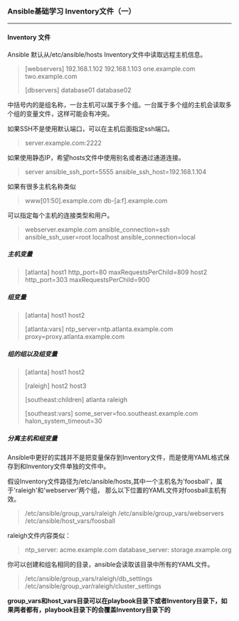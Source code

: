 ### Ansible基础学习 Inventory文件（一）

---

#### Inventory 文件

Ansible 默认从/etc/ansible/hosts Inventory文件中读取远程主机信息。

> [webservers]
> 192.168.1.102
> 192.168.1.103
> one.example.com
> two.example.com
>
> [dbservers]
> database01
> database02

中括号内的是组名称，一台主机可以属于多个组。一台属于多个组的主机会读取多个组的变量文件，这样可能会有冲突。

如果SSH不是使用默认端口，可以在主机后面指定ssh端口。

> server.example.com:2222

如果使用静态IP，希望hosts文件中使用别名或者通过通道连接。

> server  ansible_ssh_port=5555  ansible_ssh_host=192.168.1.104

如果有很多主机名称类似

>  www[01:50].example.com
>  db-[a:f].example.com

可以指定每个主机的连接类型和用户。

> webserver.example.com ansible_connection=ssh  ansible_ssh_user=root
> localhost     ansible_connection=local

##### 主机变量

> [atlanta]
> host1    http_port=80   maxRequestsPerChild=809
> host2    http_port=303  maxRequestsPerChild=900

##### 组变量

> [atlanta]
> host1
> host2
>
> [atlanta:vars]
> ntp_server=ntp.atlanta.example.com
> proxy=proxy.atlanta.example.com

##### 组的组以及组变量

> [atlanta]
> host1
> host2
>
> [raleigh]
> host2
> host3
>
> [southeast:children]
> atlanta
> raleigh
>
> [southeast:vars]
> some_server=foo.southeast.example.com
> halon_system_timeout=30

##### 分离主机和组变量

Ansible中更好的实践并不是把变量保存到Inventory文件，而是使用YAML格式保存到和Inventory文件单独的文件中。

假设Inventory文件路径为/etc/ansible/hosts,其中一个主机名为'foosball'，属于'raleigh'和'webserver'两个组，
那么以下位置的YAML文件对foosball主机有效。

> /etc/ansible/group_vars/raleigh
> /etc/ansible/group_vars/webservers
> /etc/ansible/host_vars/foosball

raleigh文件内容类似：

> ntp_server: acme.example.com
> database_server: storage.example.org

你可以创建和组名相同的目录，ansible会读取该目录中所有的YAML文件。

> /etc/ansible/group_vars/raleigh/db_settings
> /etc/ansible/group_var/raleigh/cluster_settings

**group_vars和host_vars目录可以在playbook目录下或者Inventory目录下，如果两者都有，playbook目录下的会覆盖Inventory目录下的**
